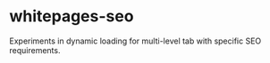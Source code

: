 whitepages-seo
==============

Experiments in dynamic loading for multi-level tab with specific SEO requirements.
